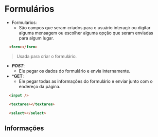 # Formulários

- Formulários:
  - São campos que seram criados para o usuário interagir ou digitar alguma mensagem ou escolher alguma opção que seram enviadas para algum lugar.

```html
  <form></form>
```

  > Usada para criar o formulário.

- ***POST***:
  - Ele pegar os dados do formulário e envia internamente.
- ***GET**:
  - Ele pegar todas as informações do formulário e enviar junto com o endereço da página.

```html
  <input />
```

```html
  <textarea></textarea>
```

```html
  <select></select>
```

## Informações

